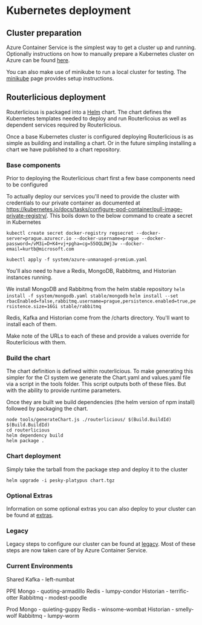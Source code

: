 # Kubernetes deployment

## Cluster preparation
Azure Container Service is the simplest way to get a cluster up and running. Optionally instructions on how to manually
prepare a Kubernetes cluster on Azure can be found [here](azure.md).

You can also make use of minikube to run a local cluster for testing. The [minikube](minikube.md) page provides setup
instructions.

## Routerlicious deployment

Routerlicious is packaged into a [Helm](https://helm.sh) chart. The chart defines the Kubernetes templates needed
to deploy and run Routerlicoius as well as dependent services required by Routerlicious.

Once a base Kubernetes cluster is configured deploying Routerlicious is as simple as building and installing a
chart. Or in the future simpling installing a chart we have published to a chart repository.

### Base components

Prior to deploying the Routerlicious chart first a few base components need to be configured

To actually deploy our services you'll need to provide the cluster with credentials to our private container as
documented at https://kubernetes.io/docs/tasks/configure-pod-container/pull-image-private-registry/. This boils
down to the below command to create a secret in Kubernetes

```
kubectl create secret docker-registry regsecret --docker-server=prague.azurecr.io --docker-username=prague --docker-password=/vM3i=D+K4+vj+pgha=cg=55OQLDWj3w --docker-email=kurtb@microsoft.com
```

```
kubectl apply -f system/azure-unmanaged-premium.yaml
```

You'll also need to have a Redis, MongoDB, Rabbitmq, and Historian instances running.

We install MongoDB and Rabbitmq from the helm stable repository
`helm install -f system/mongodb.yaml stable/mongodb`
`helm install --set rbacEnabled=false,rabbitmq.username=prague,persistence.enabled=true,persistence.size=16Gi stable/rabbitmq`

Redis, Kafka and Historian come from the /charts directory. You'll want to install each of them.

Make note of the URLs to each of these and provide a values override for Routerlicious with them.

### Build the chart

The chart definition is defined within routerlicious. To make generating this simpler for the CI system we
generate the Chart.yaml and values.yaml file via a script in the tools folder. This script outputs both of
these files. But with the ability to provide runtime parameters.

Once they are built we build dependencies (the helm version of npm install) followed by packaging the chart.

```
node tools/generateChart.js ./routerlicious/ $(Build.BuildId) $(Build.BuildId)
cd routerlicious
helm dependency build
helm package .
```

### Chart deployment

Simply take the tarball from the package step and deploy it to the cluster

```
helm upgrade -i pesky-platypus chart.tgz
```

### Optional Extras

Information on some optional extras you can also deploy to your cluster can be found at [extras](extras.md).

### Legacy

Legacy steps to configure our cluster can be found at [legacy](legacy.md). Most of these steps are now taken
care of by Azure Container Service.

### Current Environments

Shared
Kafka - left-numbat

PPE
Mongo - quoting-armadillo
Redis - lumpy-condor
Historian - terrific-otter
Rabbitmq - modest-poodle

Prod
Mongo - quieting-guppy
Redis - winsome-wombat
Historian - smelly-wolf
Rabbitmq - lumpy-worm
